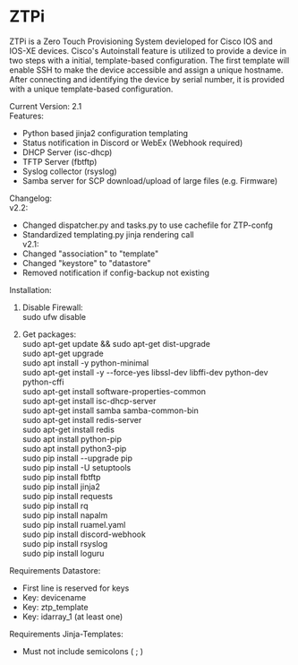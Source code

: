 # ZTPi
ZTPi is a Zero Touch Provisioning System devieloped for Cisco IOS and IOS-XE devices.
Cisco's Autoinstall feature is utilized to provide a device in two steps with a initial, template-based configuration. The first template will enable SSH to make the device accessible and assign a unique hostname. After connecting and identifying the device by serial number, it is provided with a unique template-based configuration.

Current Version: 2.1  
Features:  
  - Python based jinja2 configuration templating  
  - Status notification in Discord or WebEx (Webhook required)  
  - DHCP Server (isc-dhcp)  
  - TFTP Server (fbtftp)  
  - Syslog collector (rsyslog)  
  - Samba server for SCP download/upload of large files (e.g. Firmware)  
  
Changelog:  
v2.2:    
 - Changed dispatcher.py and tasks.py to use cachefile for ZTP-confg
 - Standardized templating.py jinja rendering call   
v2.1:    
 - Changed "association" to "template"
 - Changed "keystore" to "datastore"    
 - Removed notification if config-backup not existing    
    
Installation:  
1. Disable Firewall:  
sudo ufw disable  
  
2. Get packages:  
sudo apt-get update && sudo apt-get dist-upgrade  
sudo apt-get upgrade  
sudo apt install -y python-minimal  
sudo apt-get install -y --force-yes libssl-dev libffi-dev python-dev python-cffi  
sudo apt-get install software-properties-common  
sudo apt-get install isc-dhcp-server  
sudo apt-get install samba samba-common-bin  
sudo apt-get install redis-server  
sudo apt-get install redis  
sudo apt install python-pip  
sudo apt install python3-pip  
sudo pip install --upgrade pip  
sudo pip install -U setuptools  
sudo pip install fbtftp  
sudo pip install jinja2  
sudo pip install requests  
sudo pip install rq  
sudo pip install napalm  
sudo pip install ruamel.yaml  
sudo pip install discord-webhook  
sudo pip install rsyslog  
sudo pip install loguru  
  
  
Requirements Datastore:  
- First line is reserved for keys
- Key: devicename  
- Key: ztp_template  
- Key: idarray_1 (at least one)  
  
  
Requirements Jinja-Templates:  
- Must not include semicolons ( ; )  
